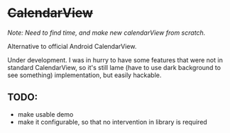 ~~CalendarView~~
================
_Note: Need to find time, and make new calendarView from scratch._

Alternative to official Android CalendarView.

Under development. I was in hurry to have some features that were not in standard CalendarView, so it's still lame (have to use dark background to see something) implementation, but easily hackable. 

TODO:
-----
+ make usable demo
+ make it configurable, so that no intervention in library is required
